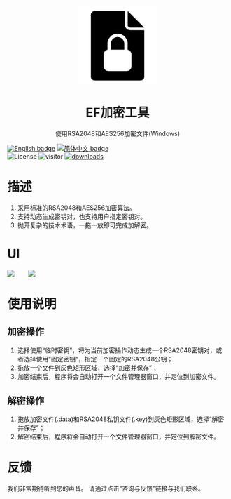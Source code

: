 <p align="center">
  <img width="180" src="./public/logo.png" alt="EncryptFile">
  <h1 align="center">EF加密工具</h1>
  <p align="center">使用RSA2048和AES256加密文件(Windows)</p>
</p>

[![English badge](https://img.shields.io/badge/%E8%8B%B1%E6%96%87-English-blue)](./README.md)
[![简体中文 badge](https://img.shields.io/badge/%E7%AE%80%E4%BD%93%E4%B8%AD%E6%96%87-Simplified%20Chinese-blue)](./README-ZH_CN.md)\
![License](https://img.shields.io/badge/License-Apache%202-green.svg)
![visitor](https://visitor-badge.glitch.me/badge?page_id=yishan001.encryptfile)
[![downloads](https://img.shields.io/github/downloads/Yishan001/EncryptFile/total.svg?style=flat-square)](https://github.com/Yishan001/EncryptFile/releases)

# 描述
1. 采用标准的RSA2048和AES256加密算法。
2. 支持动态生成密钥对，也支持用户指定密钥对。
3. 抛开复杂的技术术语，一拖一放即可完成加解密。

# UI
<div>
  <kbd>
    <img align=top src="https://user-images.githubusercontent.com/11456033/215807810-8ec33d22-6eef-4137-a60c-3f51525040d2.png" width="300">
  </kbd>
  &nbsp;&nbsp;&nbsp;&nbsp;&nbsp;
  <kbd>
    <img align=top src="https://user-images.githubusercontent.com/11456033/215807849-1b4d89d4-9795-43bd-b43a-a237e1de0e16.png" width="300">
  </kbd>
</div>

# 使用说明
## 加密操作
1. 选择使用“临时密钥”，将为当前加密操作动态生成一个RSA2048密钥对，或者选择使用”固定密钥“，指定一个固定的RSA2048公钥；
2. 拖放一个文件到灰色矩形区域，选择“加密并保存”；
3. 加密结束后，程序将会自动打开一个文件管理器窗口，并定位到加密文件。
## 解密操作
1. 拖放加密文件(.data)和RSA2048私钥文件(.key)到灰色矩形区域，选择“解密并保存”；
2. 解密结束后，程序将会自动打开一个文件管理器窗口，并定位到解密文件。

# 反馈
我们非常期待听到您的声音。
请通过点击“咨询与反馈”链接与我们联系。
